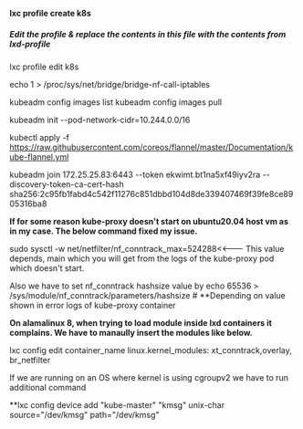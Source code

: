 **lxc profile create k8s**

##### Edit the profile & replace the contents in this file with the contents from lxd-profile

lxc profile edit k8s

echo 1 > /proc/sys/net/bridge/bridge-nf-call-iptables

kubeadm config images list
kubeadm config images pull

kubeadm init --pod-network-cidr=10.244.0.0/16

kubectl apply -f https://raw.githubusercontent.com/coreos/flannel/master/Documentation/kube-flannel.yml

kubeadm join 172.25.25.83:6443 --token ekwimt.bt1na5xf49iyv2ra 
--discovery-token-ca-cert-hash sha256:2c95fb1fabd4c542f11276c851dbbd104d8de339407469f39fe8ce8905316ba8

**If for some reason kube-proxy doesn't start on ubuntu20.04 host vm as in my case. The below command fixed my issue.**

sudo sysctl -w net/netfilter/nf_conntrack_max=524288<<--- This value depends, main which you will get from the logs of the kube-proxy pod which doesn't start.

Also we have to set nf_conntrack hashsize value by
echo 65536 > /sys/module/nf_conntrack/parameters/hashsize # **Depending on value shown in error logs of kube-proxy container

**On alamalinux 8, when trying to load module inside lxd containers it complains. We have to manaully insert the modules like below.**

lxc config edit container_name
linux.kernel_modules: xt_conntrack,overlay, br_netfilter

If we are running on an OS where kernel is using cgroupv2 we have to run additional command

**lxc config device add "kube-master" "kmsg" unix-char source="/dev/kmsg" path="/dev/kmsg"

